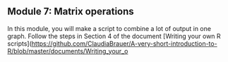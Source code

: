 Module 7: Matrix operations
---

In this module, you will make a script to combine a lot of output in one graph. Follow the steps in Section 4 of the document [Writing your own R scripts](https://github.com/ClaudiaBrauer/A-very-short-introduction-to-R/blob/master/documents/Writing_your_o
